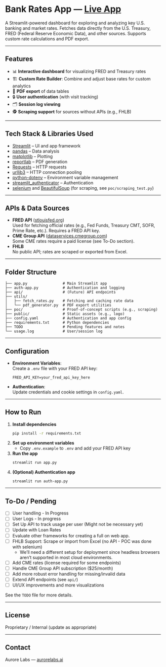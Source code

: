 # Bank Rates App — [Live App](https://aurore-bank-rates.streamlit.app/)

A Streamlit-powered dashboard for exploring and analyzing key U.S. banking and market rates. Fetches data directly from the U.S. Treasury, FRED (Federal Reserve Economic Data), and other sources. Supports custom rate calculations and PDF export.

---

## Features
- 📊 **Interactive dashboard** for visualizing FRED and Treasury rates
- 🏗️ **Custom Rate Builder**: Combine and adjust base rates for custom analytics
- 📄 **PDF export** of data tables
- 🔒 **User authentication** (with visit tracking)
- 🗂️ **Session log viewing**
- 🕵️ **Scraping support** for sources without APIs (e.g., FHLB)

---

## Tech Stack & Libraries Used
- [Streamlit](https://streamlit.io/) – UI and app framework
- [pandas](https://pandas.pydata.org/) – Data analysis
- [matplotlib](https://matplotlib.org/) – Plotting
- [reportlab](https://www.reportlab.com/) – PDF generation
- [Requests](https://requests.readthedocs.io/) – HTTP requests
- [urllib3](https://urllib3.readthedocs.io/) – HTTP connection pooling
- [python-dotenv](https://pypi.org/project/python-dotenv/) – Environment variable management
- [streamlit_authenticator](https://github.com/mkhorasani/Streamlit-Authenticator) – Authentication
- [selenium](https://selenium.dev/) and [BeautifulSoup](https://www.crummy.com/software/BeautifulSoup/) (for scraping, see `poc/scraping_test.py`)

---

## APIs & Data Sources
- **FRED API** ([stlouisfed.org](https://fred.stlouisfed.org/))  
  Used for fetching official rates (e.g., Fed Funds, Treasury CMT, SOFR, Prime Rate, etc.). Requires a FRED API key.
- **CME Group API** ([dataservices.cmegroup.com](https://dataservices.cmegroup.com/pages/CME-Data-Via-API))  
  Some CME rates require a paid license (see To-Do section).
- **FHLB**  
  No public API; rates are scraped or exported from Excel.

---

## Folder Structure
```
├── app.py                # Main Streamlit app
├── auth-app.py           # Authentication and logging
├── api/                  # (Future) API endpoints
├── utils/
│   ├── fetch_rates.py    # Fetching and caching rate data
│   └── pdf_generator.py  # PDF export utilities
├── poc/                  # Proof-of-concept scripts (e.g., scraping)
├── public/               # Static assets (e.g., logo)
├── config.yaml           # Authentication and app config
├── requirements.txt      # Python dependencies
├── TODO                  # Pending features and notes
└── usage.log             # User/session log
```

---

## Configuration
- **Environment Variables**:  
  Create a `.env` file with your FRED API key:
  ```env
  FRED_API_KEY=your_fred_api_key_here
  ```
- **Authentication**:  
  Update credentials and cookie settings in `config.yaml`.

---

## How to Run
1. **Install dependencies**
   ```bash
   pip install -r requirements.txt
   ```
2. **Set up environment variables**
   - Copy `.env.example` to `.env` and add your FRED API key
3. **Run the app**
   ```bash
   streamlit run app.py
   ```
4. **(Optional) Authentication app**
   ```bash
   streamlit run auth-app.py
   ```

---

## To-Do / Pending
- [ ] User handling - In Progress
- [ ] User Logs - In progress
- [ ] Set Up API to track usage per user (Might not be necessary yet)
- [ ] Update with Loan Rates
- [ ] Evaluate other frameworks for creating a full on web app.
- [ ] FHLB Support: Scrape or import from Excel (no API - POC was done with selenium)
    - We’ll need a different setup for deployment since headless browsers aren’t supported in most cloud environments.
- [ ] Add CME rates (license required for some endpoints)
- [ ] Handle CME Group API subscription ($25/month)
- [ ] Add more robust error handling for missing/invalid data
- [ ] Extend API endpoints (see `api/`)
- [ ] UI/UX improvements and more visualizations

See the `TODO` file for more details.

---

## License
Proprietary / Internal (update as appropriate)

---

## Contact
Aurore Labs — [aurorelabs.ai](https://aurorelabs.ai)